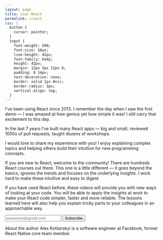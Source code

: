 ```yaml
---
layout: page
title: Lear React
permalink: /react
css: |
  button {
    cursor: pointer;
  }
  input {
    font-weight: 500;
    font-size: 16px;
    line-height: 42px;
    font-family: body;
    height: 42px;
    margin: 12px 5px 12px 0;
    padding: 0 14px;
    text-decoration: none;
    border: solid 1px #ccc;
    border-radius: 3px;
    vertical-align: top;
  }
---
```



I’ve been using React since 2013. I remember the day when I saw the first demo — I was amazed at how genius yet how simple it was! I still carry that excitement to this day.

In the last 7 years I’ve built many React apps — big and small, reviewed 1000s of pull requests, taught dozens of workshops. 

I would love to share my experience with you! I enjoy explaining complex topics and helping others build their intuition for new programming concepts.

If you are new to React, welcome to the community! There are hundreds React courses out there. This one is a little different — it goes beyond the basics, ignores the trends and focuses on the underlying insights. I work hard to make these intuitive and easy to digest.

If you have used React before, these videos will provide you with new ways of looking at your code. You will be able to apply the insights at work to make your React code simpler, faster and more reliable. The lessons learned here will also help you explain tricky parts to your colleagues in an approachable way.

<form action="https://frantic.us3.list-manage.com/subscribe/post?u=96d6ac29ef7232f76b9edc7b9&amp;id=79380afc5b" method="post" id="mc-embedded-subscribe-form" name="mc-embedded-subscribe-form" class="validate" target="_blank" novalidate>
  <input type="email" value="" name="EMAIL" class="email" id="mce-EMAIL" placeholder="awesome@gmail.com" required>
  <div style="position: absolute; left: -5000px;" aria-hidden="true"><input type="text" name="b_96d6ac29ef7232f76b9edc7b9_79380afc5b" tabindex="-1" value=""></div>
  <input type="submit"  value="Subscribe" name="subscribe" id="mc-embedded-subscribe" class="button">
</form>

About the author
Alex Kotliarskyi is a software engineer at Facebook, former React Native core team member.
